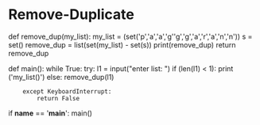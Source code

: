 # Remove-Duplicate
def remove_dup(my_list):
    my_list = (set('p','a','a','g''g','g','a','r','a','n','n'))
    s = set()
    remove_dup = list(set(my_list) - set(s))
    print(remove_dup)
    return remove_dup

def main():
    while True:
        try:
            l1 = input("enter list: ")
            if (len(l1) < 1):
                print ('my_list()')
            else:
                remove_dup(l1)

        except KeyboardInterrupt:
            return False

if __name__ == '__main__':
    main()
